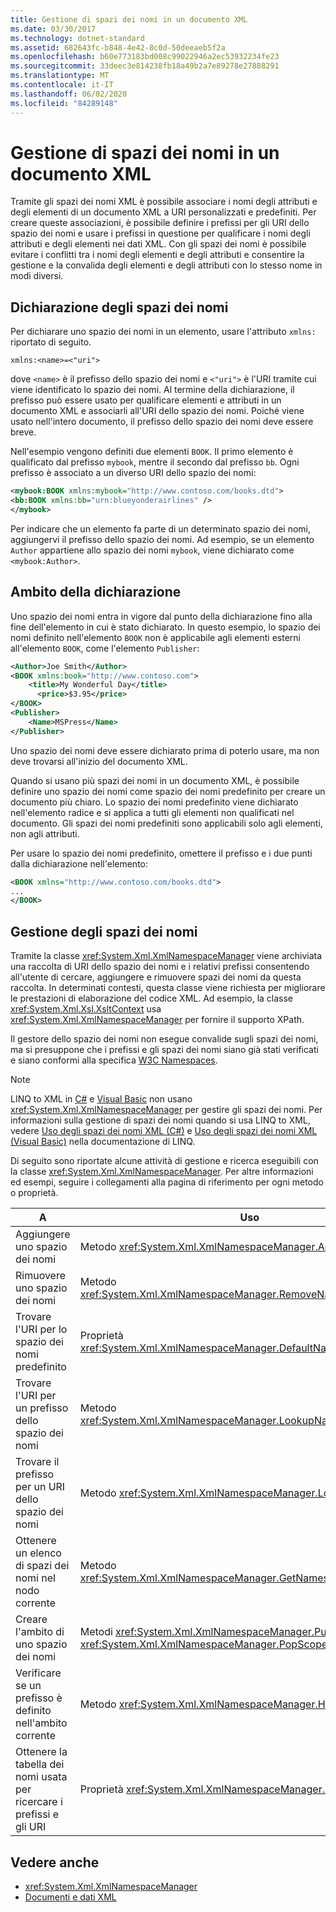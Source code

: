 ```yaml
---
title: Gestione di spazi dei nomi in un documento XML
ms.date: 03/30/2017
ms.technology: dotnet-standard
ms.assetid: 682643fc-b848-4e42-8c0d-50deeaeb5f2a
ms.openlocfilehash: b60e773183bd008c99022946a2ec53932234fe23
ms.sourcegitcommit: 33deec3e814238fb18a49b2a7e89278e27888291
ms.translationtype: MT
ms.contentlocale: it-IT
ms.lasthandoff: 06/02/2020
ms.locfileid: "84289148"
---
```

# <a name="managing-namespaces-in-an-xml-document"></a>Gestione di spazi dei nomi in un documento XML
Tramite gli spazi dei nomi XML è possibile associare i nomi degli attributi e degli elementi di un documento XML a URI personalizzati e predefiniti. Per creare queste associazioni, è possibile definire i prefissi per gli URI dello spazio dei nomi e usare i prefissi in questione per qualificare i nomi degli attributi e degli elementi nei dati XML. Con gli spazi dei nomi è possibile evitare i conflitti tra i nomi degli elementi e degli attributi e consentire la gestione e la convalida degli elementi e degli attributi con lo stesso nome in modi diversi.  
  
<a name="declare"></a>
## <a name="declaring-namespaces"></a>Dichiarazione degli spazi dei nomi  
 Per dichiarare uno spazio dei nomi in un elemento, usare l'attributo `xmlns:` riportato di seguito.  
  
 `xmlns:<name>=<"uri">`  
  
 dove `<name>` è il prefisso dello spazio dei nomi e `<"uri">` è l'URI tramite cui viene identificato lo spazio dei nomi. Al termine della dichiarazione, il prefisso può essere usato per qualificare elementi e attributi in un documento XML e associarli all'URI dello spazio dei nomi. Poiché viene usato nell'intero documento, il prefisso dello spazio dei nomi deve essere breve.  
  
 Nell'esempio vengono definiti due elementi `BOOK`. Il primo elemento è qualificato dal prefisso `mybook`, mentre il secondo dal prefisso `bb`. Ogni prefisso è associato a un diverso URI dello spazio dei nomi:  
  
```xml  
<mybook:BOOK xmlns:mybook="http://www.contoso.com/books.dtd">  
<bb:BOOK xmlns:bb="urn:blueyonderairlines" />
</mybook>
```  
  
 Per indicare che un elemento fa parte di un determinato spazio dei nomi, aggiungervi il prefisso dello spazio dei nomi. Ad esempio, se un elemento `Author` appartiene allo spazio dei nomi `mybook`, viene dichiarato come `<mybook:Author>`.  
  
<a name="scope"></a>
## <a name="declaration-scope"></a>Ambito della dichiarazione  
 Uno spazio dei nomi entra in vigore dal punto della dichiarazione fino alla fine dell'elemento in cui è stato dichiarato. In questo esempio, lo spazio dei nomi definito nell'elemento `BOOK` non è applicabile agli elementi esterni all'elemento `BOOK`, come l'elemento `Publisher`:  
  
```xml  
<Author>Joe Smith</Author>  
<BOOK xmlns:book="http://www.contoso.com">  
    <title>My Wonderful Day</title>  
      <price>$3.95</price>  
</BOOK>  
<Publisher>  
    <Name>MSPress</Name>  
</Publisher>  
```  
  
 Uno spazio dei nomi deve essere dichiarato prima di poterlo usare, ma non deve trovarsi all'inizio del documento XML.  
  
 Quando si usano più spazi dei nomi in un documento XML, è possibile definire uno spazio dei nomi come spazio dei nomi predefinito per creare un documento più chiaro. Lo spazio dei nomi predefinito viene dichiarato nell'elemento radice e si applica a tutti gli elementi non qualificati nel documento. Gli spazi dei nomi predefiniti sono applicabili solo agli elementi, non agli attributi.  
  
 Per usare lo spazio dei nomi predefinito, omettere il prefisso e i due punti dalla dichiarazione nell'elemento:  
  
```xml  
<BOOK xmlns="http://www.contoso.com/books.dtd">  
...
</BOOK>
```  
  
## <a name="managing-namespaces"></a>Gestione degli spazi dei nomi  
 Tramite la classe <xref:System.Xml.XmlNamespaceManager> viene archiviata una raccolta di URI dello spazio dei nomi e i relativi prefissi consentendo all'utente di cercare, aggiungere e rimuovere spazi dei nomi da questa raccolta. In determinati contesti, questa classe viene richiesta per migliorare le prestazioni di elaborazione del codice XML. Ad esempio, la classe <xref:System.Xml.Xsl.XsltContext> usa <xref:System.Xml.XmlNamespaceManager> per fornire il supporto XPath.  
  
 Il gestore dello spazio dei nomi non esegue convalide sugli spazi dei nomi, ma si presuppone che i prefissi e gli spazi dei nomi siano già stati verificati e siano conformi alla specifica [W3C Namespaces](https://www.w3.org/TR/REC-xml-names/).  
  
> [!NOTE]
> LINQ to XML in [C#](../../../csharp/programming-guide/concepts/linq/linq-to-xml-overview.md) e [Visual Basic](../../../visual-basic/programming-guide/concepts/linq/linq-to-xml.md) non usano <xref:System.Xml.XmlNamespaceManager> per gestire gli spazi dei nomi. Per informazioni sulla gestione di spazi dei nomi quando si usa LINQ to XML, vedere [Uso degli spazi dei nomi XML (C#)](../../../csharp/programming-guide/concepts/linq/namespaces-overview-linq-to-xml.md) e [Uso degli spazi dei nomi XML (Visual Basic)](../../../visual-basic/programming-guide/concepts/linq/working-with-xml-namespaces.md) nella documentazione di LINQ.  
  
 Di seguito sono riportate alcune attività di gestione e ricerca eseguibili con la classe <xref:System.Xml.XmlNamespaceManager>. Per altre informazioni ed esempi, seguire i collegamenti alla pagina di riferimento per ogni metodo o proprietà.  
  
|A|Uso|  
|--------|---------|  
|Aggiungere uno spazio dei nomi|Metodo <xref:System.Xml.XmlNamespaceManager.AddNamespace%2A>|  
|Rimuovere uno spazio dei nomi|Metodo <xref:System.Xml.XmlNamespaceManager.RemoveNamespace%2A>|  
|Trovare l'URI per lo spazio dei nomi predefinito|Proprietà <xref:System.Xml.XmlNamespaceManager.DefaultNamespace%2A>|  
|Trovare l'URI per un prefisso dello spazio dei nomi|Metodo <xref:System.Xml.XmlNamespaceManager.LookupNamespace%2A>|  
|Trovare il prefisso per un URI dello spazio dei nomi|Metodo <xref:System.Xml.XmlNamespaceManager.LookupPrefix%2A>|  
|Ottenere un elenco di spazi dei nomi nel nodo corrente|Metodo <xref:System.Xml.XmlNamespaceManager.GetNamespacesInScope%2A>|  
|Creare l'ambito di uno spazio dei nomi|Metodi <xref:System.Xml.XmlNamespaceManager.PushScope%2A> e <xref:System.Xml.XmlNamespaceManager.PopScope%2A>|  
|Verificare se un prefisso è definito nell'ambito corrente|Metodo <xref:System.Xml.XmlNamespaceManager.HasNamespace%2A>|  
|Ottenere la tabella dei nomi usata per ricercare i prefissi e gli URI|Proprietà <xref:System.Xml.XmlNamespaceManager.NameTable%2A>|  
  
## <a name="see-also"></a>Vedere anche

- <xref:System.Xml.XmlNamespaceManager>
- [Documenti e dati XML](index.md)
